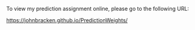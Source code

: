 To view my prediction assignment online, please go to the following URL:

https://johnbracken.github.io/PredictionWeights/
